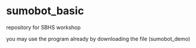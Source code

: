 # sumobot_basic
repository for SBHS workshop


you may use the program already by downloading the file (sumobot_demo)
